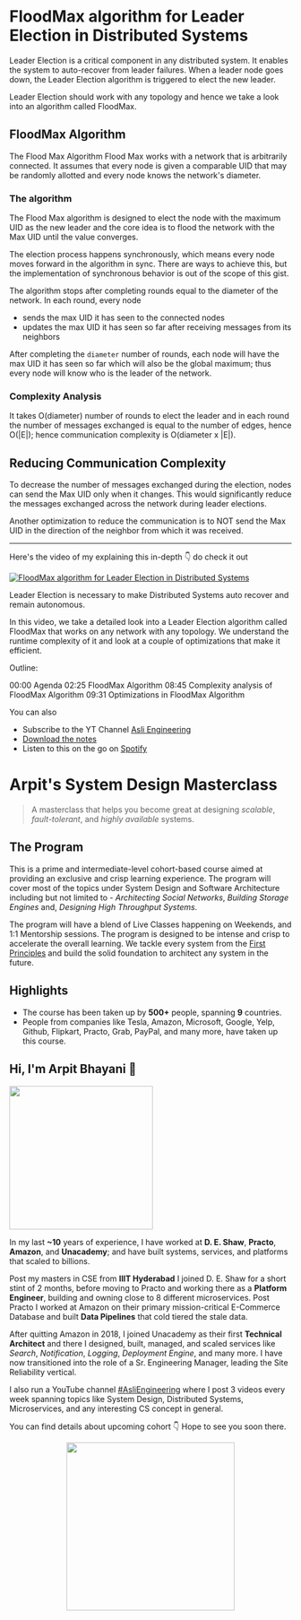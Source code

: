 FloodMax algorithm for Leader Election in Distributed Systems
===


Leader Election is a critical component in any distributed system. It enables the system to auto-recover from leader failures. When a leader node goes down, the Leader Election algorithm is triggered to elect the new leader.

Leader Election should work with any topology and hence we take a look into an algorithm called FloodMax.

## FloodMax Algorithm

The Flood Max Algorithm Flood Max works with a network that is arbitrarily connected. It assumes that every node is given a comparable UID that may be randomly allotted and every node knows the network's diameter.

### The algorithm

The Flood Max algorithm is designed to elect the node with the maximum UID as the new leader and the core idea is to flood the network with the Max UID until the value converges.

The election process happens synchronously, which means every node moves forward in the algorithm in sync. There are ways to achieve this, but the implementation of synchronous behavior is out of the scope of this gist.

The algorithm stops after completing rounds equal to the diameter of the network. In each round, every node

- sends the max UID it has seen to the connected nodes
- updates the max UID it has seen so far after receiving messages from its neighbors

After completing the `diameter` number of rounds, each node will have the max UID it has seen so far which will also be the global maximum; thus every node will know who is the leader of the network.

### Complexity Analysis

It takes O(diameter) number of rounds to elect the leader and in each round the number of messages exchanged is equal to the number of edges, hence O(|E|); hence communication complexity is O(diameter x |E|).

## Reducing Communication Complexity

To decrease the number of messages exchanged during the election, nodes can send the Max UID only when it changes. This would significantly reduce the messages exchanged across the network during leader elections.

Another optimization to reduce the communication is to NOT send the Max UID in the direction of the neighbor from which it was received.
<hr />


<p>Here's the video of my explaining this in-depth 👇‍ do check it out</p>

[![FloodMax algorithm for Leader Election in Distributed Systems](https://i.ytimg.com/vi/4aeFQpuww4E/mqdefault.jpg)](https://www.youtube.com/watch?v=4aeFQpuww4E)

Leader Election is necessary to make Distributed Systems auto recover and remain autonomous.

In this video, we take a detailed look into a Leader Election algorithm called FloodMax that works on any network with any topology. We understand the runtime complexity of it and look at a couple of optimizations that make it efficient.

Outline:

00:00 Agenda
02:25 FloodMax Algorithm
08:45 Complexity analysis of FloodMax Algorithm
09:31 Optimizations in FloodMax Algorithm

You can also
 - Subscribe to the YT Channel [Asli Engineering](https://youtube.com/c/ArpitBhayani)
 - [Download the notes](https://drive.google.com/file/d/1yUZjPZoVKiKls7iof9Y-HF-9YsAoQpNN/view?usp=sharing)
 - Listen to this on the go on [Spotify](https://open.spotify.com/show/7qMoamm2iZQrsPVm6IQLoD)

# Arpit's System Design Masterclass

> A masterclass that helps you become great at designing _scalable_, _fault-tolerant_, and _highly available_ systems.

## The Program

This is a prime and intermediate-level cohort-based course aimed at providing an exclusive and crisp learning experience. The program will cover most of the topics under System Design and Software Architecture including but not limited to - _Architecting Social Networks_, _Building Storage Engines_ and, _Designing High Throughput Systems_.

The program will have a blend of Live Classes happening on Weekends, and 1:1 Mentorship sessions. The program is designed to be intense and crisp to accelerate the overall learning. We tackle every system from the [First Principles](https://en.wikipedia.org/wiki/First_principle) and build the solid foundation to architect any system in the future.


## Highlights

 - The course has been taken up by __500+__ people, spanning __9__ countries.
 - People from companies like Tesla, Amazon, Microsoft, Google, Yelp, Github, Flipkart, Practo, Grab, PayPal, and many more, have taken up this course.


## Hi, I'm Arpit Bhayani 👋

<img width="256px" src="https://arpitbhayani.me/static/img/arpit.jpg" />

In my last **~10** years of experience, I have worked at **D. E. Shaw**, **Practo**, **Amazon**, and **Unacademy**; and have built systems, services, and platforms that scaled to billions.

Post my masters in CSE from **IIIT Hyderabad** I joined D. E. Shaw for a short stint of 2 months, before moving to Practo and working there as a **Platform Engineer**, building and owning close to 8 different microservices. Post Practo I worked at Amazon on their primary mission-critical E-Commerce Database and built **Data Pipelines** that cold tiered the stale data.

After quitting Amazon in 2018, I joined Unacademy as their first **Technical Architect** and there I designed, built, managed, and scaled services like _Search_, _Notification_, _Logging_, _Deployment Engine_, and many more. I have now transitioned into the role of a Sr. Engineering Manager, leading the Site Reliability vertical.

I also run a YouTube channel [#AsliEngineering](https://www.youtube.com/c/ArpitBhayani) where I post 3 videos every week spanning topics like System Design, Distributed Systems, Microservices, and any interesting CS concept in general.

You can find details about upcoming cohort 👇‍ Hope to see you soon there.

<center>
<a target="_blank" href="https://arpitbhayani.me/masterclass">
<img src="https://user-images.githubusercontent.com/4745789/137859181-d4499cf4-ce65-4466-8b88-a078ece0f081.PNG" width="300px" />
</a>
</center>